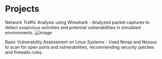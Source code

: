 # Projects

Network Traffic Analysis using Wireshark - Analyzed packet captures to detect suspicious activities and potential vulnerabilities in simulated environments.
![image](https://github.com/user-attachments/assets/9c94e3ab-fb5a-4f70-89a9-7419bc004ed0)

Basic Vulnerability Assessment on Linux Systems - Used Nmap and Nessus to scan for open ports and vulnerabilities, recommending security patches and firewalls rules.
